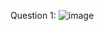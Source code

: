Question 1:
![image](https://github.com/zaidbinnaveed/PfFall23/assets/142867727/00612fdb-7ea2-4b59-86c7-a42836e1e27b)

